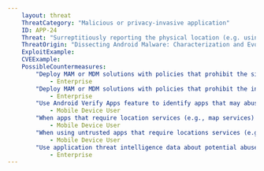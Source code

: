 ```yaml
---
    layout: threat
    ThreatCategory: "Malicious or privacy-invasive application"
    ID: APP-24
    Threat: "Surreptitiously reporting the physical location (e.g. using GPS or other means) of the device through programmatic means by invoking standard APIs."
    ThreatOrigin: "Dissecting Android Malware: Characterization and Evolution [^85]"
    ExploitExample:
    CVEExample:
    PossibleCountermeasures:
        "Deploy MAM or MDM solutions with policies that prohibit the side-loading of apps, which may bypass security checks on the app.":
            - Enterprise
        "Deploy MAM or MDM solutions with policies that prohibit the installation of apps from 3rd party (unofficial) app stores.":
            - Enterprise
        "Use Android Verify Apps feature to identify apps that may abuse location services.":
            - Mobile Device User
        "When apps that require location services (e.g., map services) are not in use, use OS-provided settings to globally disable access to location services":
            - Mobile Device User
        "When using untrusted apps that require locations services (e.g., map services), use OS-provided settings to revoke access to location services once the app is no longer in use.":
            - Mobile Device User
        "Use application threat intelligence data about potential abuse of location services associated with apps installed on COPE or BYOD devices":
            - Enterprise
---
```

